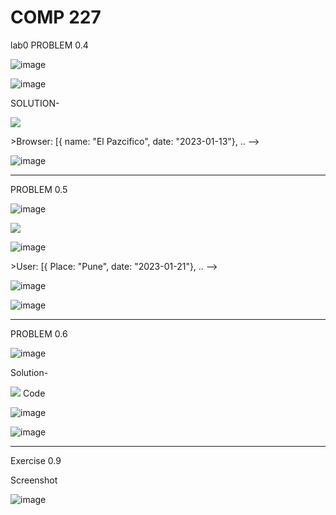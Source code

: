 # COMP 227

lab0
PROBLEM 0.4

![image](https://user-images.githubusercontent.com/115175115/213903003-addcd07e-a48b-48c7-ad0b-143ab51ce5ed.png)

![image](https://user-images.githubusercontent.com/115175115/213903035-f8c04a29-da13-4661-bfda-ebe385922959.png)

SOLUTION-

[![](https://mermaid.ink/img/pako:eNqdkj9vwjAQxb-KdXP-QBgqeWCoitoBJCSy1cvJvpSg2A62Q9VG-e51CEMzsMSLpbt773eWXw_SKgIOnq4dGUlvNX451MK8OvvtyaXb7YncjRxnH2V5ZO-7kp1DaD3P86J4UaRtpi7W3zJpdd42KMkLw-KZZFH_cBoNDvt05E0Diwgaa5NJ_5Qx7y9HXJ4QGJ-1FwEUBowO1swQ_1_x2TODmjgTsGvYEX9lXdXSCkhYFN_rxarYpKt1ut4IGBKWZZMZmy5IQJOLq6r4t_1YExDOpEnAKFZUYdcEAcIMcRS7YE8_RgIPrqMEunakPKIAvMLGxyqpOlh3mPJyj83wB0a_u8Y?type=png)](https://mermaid.live/edit#pako:eNqdkj9vwjAQxb-KdXP-QBgqeWCoitoBJCSy1cvJvpSg2A62Q9VG-e51CEMzsMSLpbt773eWXw_SKgIOnq4dGUlvNX451MK8OvvtyaXb7YncjRxnH2V5ZO-7kp1DaD3P86J4UaRtpi7W3zJpdd42KMkLw-KZZFH_cBoNDvt05E0Diwgaa5NJ_5Qx7y9HXJ4QGJ-1FwEUBowO1swQ_1_x2TODmjgTsGvYEX9lXdXSCkhYFN_rxarYpKt1ut4IGBKWZZMZmy5IQJOLq6r4t_1YExDOpEnAKFZUYdcEAcIMcRS7YE8_RgIPrqMEunakPKIAvMLGxyqpOlh3mPJyj83wB0a_u8Y)


<!-- sequenceDiagram
Browser->>Server: HTTP GET https://227demo.djosv.com/places
    Server->>Browser: HTML-code
    Browser->>Server: HTTP GET https://227demo.djosv.com/main.css
    Server->>Browser: main.css
    Browser->>Server: HTTP GET https://227demo.djosv.com/main.js
    Server->>Browser :main.js
    Browser->>Server: HTTP GET https://227demo.djosv.com/data.json
    Server-->>Browser: [{ name: "El Pazcifico", date: "2023-01-13"}, .. -->
    
    
   ![image](https://user-images.githubusercontent.com/115175115/214149304-85642929-3367-40a9-9e55-a62d72f91ac5.png)

----------------------------------------------------------------------------------------------------------------------------------------------------------------------   
PROBLEM 0.5
 
 ![image](https://user-images.githubusercontent.com/115175115/213903289-018f97a7-b15c-46e0-a23f-b7775559ee14.png) 
 

[![](https://mermaid.ink/img/pako:eNqtkstqwzAQRX9FzNqPxF0UtMiqJV00YIi7qjaDNGkcrEf1CC3G_145LoVANoFqIzRX954RmhGkVQQcAn0mMpKeevzwqIV5C-TLzWZP_kyes5eua9n2uWPHGF3gdd00j4q0rdTJhnMlra6DQ2FYXosnm-eM2bp7LWfMot4fTF-o3UDoXEbUGntTyRBusq7Ff0GdbpEYv9LuBymMmO3WXIX_veN9ZO2AkjgT0CZDAgqWLZdzs2oeytW6bNYCpoJV1RLBlg0K0ORzdyr_6jjXBMQj6RwxmxUdMA1RgDBTvoop2v23kcCjT1RAcjPldwiAH3AIuUqqj9bvlkm5DMz0A91UuRw?type=png)](https://mermaid.live/edit#pako:eNqtkstqwzAQRX9FzNqPxF0UtMiqJV00YIi7qjaDNGkcrEf1CC3G_145LoVANoFqIzRX954RmhGkVQQcAn0mMpKeevzwqIV5C-TLzWZP_kyes5eua9n2uWPHGF3gdd00j4q0rdTJhnMlra6DQ2FYXosnm-eM2bp7LWfMot4fTF-o3UDoXEbUGntTyRBusq7Ff0GdbpEYv9LuBymMmO3WXIX_veN9ZO2AkjgT0CZDAgqWLZdzs2oeytW6bNYCpoJV1RLBlg0K0ORzdyr_6jjXBMQj6RwxmxUdMA1RgDBTvoop2v23kcCjT1RAcjPldwiAH3AIuUqqj9bvlkm5DMz0A91UuRw)
 

![image](https://user-images.githubusercontent.com/115175115/214152057-502fb7e7-669d-459a-b3e0-68826ea81489.png)





<!--    sequenceDiagram
  
    User->>Server: HTTP GET https://227demo.djosv.com/spa
    Server->>User: HTML-code
    User->>Server: HTTP GET https://227demo.djosv.com/exampleappspa/main.css
    Server->>User: main.css
    User->>Server: HTTP GET https://227demo.djosv.com/exampleappspa/main.js
    Server->>User :main.js
    User->>Server: HTTP GET https://227demo.djosv.com/data.json
    Server-->>User: [{ Place: "Pune", date: "2023-01-21"}, .. -->
    
  ![image](https://user-images.githubusercontent.com/115175115/213903649-d0ea550c-a2f1-4c77-b7e7-029ebc611f05.png)
  
  ![image](https://user-images.githubusercontent.com/115175115/213903832-5896be16-16db-4434-824a-85d5fd39da15.png)


---------------------------------------------------------------------------------------------------------------------------------------------------------------------

PROBLEM 0.6

![image](https://user-images.githubusercontent.com/115175115/213902938-9dac0103-0363-4bdc-ab76-10e5c81bdafb.png)

Solution-

[![](https://mermaid.ink/img/pako:eNo1j00LwjAMhv9KyVk38CL0sJOiBweC81aQ0EadrB_2YyKy_27rMJeEl-TJ-35AWkXAIdAzkZG06fHmUQtzDuSXTXMiP5LnbN91R7bbduweowu8rlertSJtK_WwYayk1bWh18UNKOkSHAozX2ZEIRVAe1iWZ8KwUnODBWjyGnuVPXyKJiDeSZMAnkdFV0xDFCDMlFcxRXt6Gwk8-kQLSE5h_FsGfsUhZJVUH61v51y_eNMXXbZNrA?type=png)](https://mermaid.live/edit#pako:eNo1j00LwjAMhv9KyVk38CL0sJOiBweC81aQ0EadrB_2YyKy_27rMJeEl-TJ-35AWkXAIdAzkZG06fHmUQtzDuSXTXMiP5LnbN91R7bbduweowu8rlertSJtK_WwYayk1bWh18UNKOkSHAozX2ZEIRVAe1iWZ8KwUnODBWjyGnuVPXyKJiDeSZMAnkdFV0xDFCDMlFcxRXt6Gwk8-kQLSE5h_FsGfsUhZJVUH61v51y_eNMXXbZNrA)
Code

<!-- <sequenceDiagram
User->>Server: HTTP GET https://227demo.djosv.com/new_place_spa
    Server->>User: HTML-code -->
    
   ![image](https://user-images.githubusercontent.com/115175115/213903865-68142cdd-6f55-4422-b8b3-51404f3b0e37.png)

  ![image](https://user-images.githubusercontent.com/115175115/213904398-a86629be-d8c4-4d39-bfdf-20e00ca5f519.png)
      
    

  ----------------------------------------------------------------------------------------------------------------------------------------------------------------
  
  Exercise 0.9
  
  Screenshot
  
  ![image](https://user-images.githubusercontent.com/115175115/214154142-44bbd7b9-1beb-4eb6-8066-ad94e0b09daf.png)

    

   
